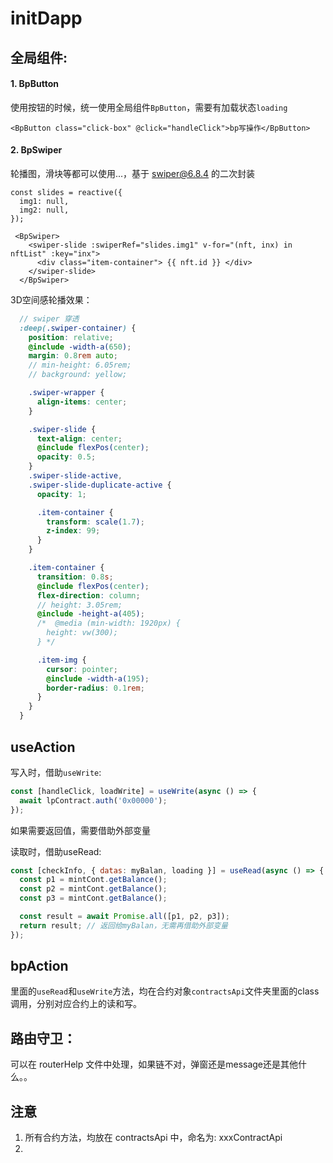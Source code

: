 # initDapp

## 全局组件:

#### 1. BpButton

使用按钮的时候，统一使用全局组件```BpButton```，需要有加载状态```loading```

```vue
<BpButton class="click-box" @click="handleClick">bp写操作</BpButton>
```

#### 2. BpSwiper

轮播图，滑块等都可以使用...，基于 swiper@6.8.4 的二次封装

```vue
const slides = reactive({
  img1: null,
  img2: null,
});

 <BpSwiper>
    <swiper-slide :swiperRef="slides.img1" v-for="(nft, inx) in nftList" :key="inx">
      <div class="item-container"> {{ nft.id }} </div>
    </swiper-slide>
  </BpSwiper>
```

3D空间感轮播效果：

```scss
  // swiper 穿透
  :deep(.swiper-container) {
    position: relative;
    @include -width-a(650);
    margin: 0.8rem auto;
    // min-height: 6.05rem;
    // background: yellow;

    .swiper-wrapper {
      align-items: center;
    }

    .swiper-slide {
      text-align: center;
      @include flexPos(center);
      opacity: 0.5;
    }
    .swiper-slide-active,
    .swiper-slide-duplicate-active {
      opacity: 1;

      .item-container {
        transform: scale(1.7);
        z-index: 99;
      }
    }

    .item-container {
      transition: 0.8s;
      @include flexPos(center);
      flex-direction: column;
      // height: 3.05rem;
      @include -height-a(405);
      /*  @media (min-width: 1920px) {
        height: vw(300);
      } */

      .item-img {
        cursor: pointer;
        @include -width-a(195);
        border-radius: 0.1rem;
      }
    }
  }
```



## useAction

写入时，借助```useWrite```:

```js
const [handleClick, loadWrite] = useWrite(async () => {
  await lpContract.auth('0x00000');
});
```

如果需要返回值，需要借助外部变量

读取时，借助useRead:

```js
const [checkInfo, { datas: myBalan, loading }] = useRead(async () => {
  const p1 = mintCont.getBalance();
  const p2 = mintCont.getBalance();
  const p3 = mintCont.getBalance();

  const result = await Promise.all([p1, p2, p3]);
  return result; // 返回给myBalan，无需再借助外部变量
});
```



## bpAction

里面的```useRead```和```useWrite```方法，均在合约对象```contractsApi```文件夹里面的class调用，分别对应合约上的读和写。



## 路由守卫：

可以在 routerHelp 文件中处理，如果链不对，弹窗还是message还是其他什么。。



## 注意

1. 所有合约方法，均放在 contractsApi 中，命名为: xxxContractApi
2. 



